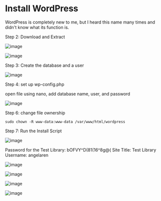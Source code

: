 # Install WordPress #

WordPress is completely new to me, but I heard this name many times and didn't know what its function is.

Step 2: Download and Extract


![image](https://github.com/angela-ren/syslib2024/assets/58860495/e19d63ed-94ff-43b4-8dcd-b47edd96c267)


![image](https://github.com/angela-ren/syslib2024/assets/58860495/3eb43946-a716-49de-835b-6f956edd30d9)



Step 3: Create the database and a user

![image](https://github.com/angela-ren/syslib2024/assets/58860495/9d4adb30-77d8-4367-8a21-4748d44fbe13)







Step 4: set up wp-config.php


open file using nano, add database name, user, and password

![image](https://github.com/angela-ren/syslib2024/assets/58860495/46a4019a-6c65-4f66-9ec9-a1282852725d)



Step 6: change file ownership

`sudo chown -R www-data:www-data /var/www/html/wordpress`

Step 7: Run the Install Script

![image](https://github.com/angela-ren/syslib2024/assets/58860495/95ad53fc-8176-4f43-ba53-f266b31a407d)

Password for the Test Library: bOFVY^D(81(16^8g@(
Site Title: Test Library
Username: angelaren

![image](https://github.com/angela-ren/syslib2024/assets/58860495/d196116f-425c-4ed2-b807-ba4ed646fbd0)

![image](https://github.com/angela-ren/syslib2024/assets/58860495/22817efe-c64e-48a6-9125-86fa91027fb9)

![image](https://github.com/angela-ren/syslib2024/assets/58860495/e0523ed9-452a-42ab-aeef-4d31ddaebd87)

![image](https://github.com/angela-ren/syslib2024/assets/58860495/615e6b19-4e7e-4a45-ae14-05dd6d933853)












